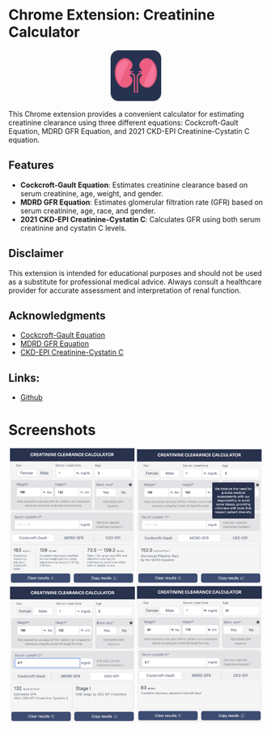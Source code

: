 # Chrome Extension: Creatinine Calculator

<p align="center">
<img src="logo.png" alt="Logo" width="100" height="100" style="display:center">
</p>

This Chrome extension provides a convenient calculator for estimating creatinine clearance using three different equations: Cockcroft-Gault Equation, MDRD GFR Equation, and 2021 CKD-EPI Creatinine-Cystatin C equation. 

## Features
- **Cockcroft-Gault Equation**: Estimates creatinine clearance based on serum creatinine, age, weight, and gender.
- **MDRD GFR Equation**: Estimates glomerular filtration rate (GFR) based on serum creatinine, age, race, and gender.
- **2021 CKD-EPI Creatinine-Cystatin C**: Calculates GFR using both serum creatinine and cystatin C levels.

## Disclaimer
This extension is intended for educational purposes and should not be used as a substitute for professional medical advice. Always consult a healthcare provider for accurate assessment and interpretation of renal function.

## Acknowledgments
- [Cockcroft-Gault Equation](https://en.wikipedia.org/wiki/Glomerular_filtration_rate#Cockcroft-Gault_formula)
- [MDRD GFR Equation](https://en.wikipedia.org/wiki/Glomerular_filtration_rate#Modification_of_Diet_in_Renal_Disease_(MDRD)_formula)
- [CKD-EPI Creatinine-Cystatin C](https://en.wikipedia.org/wiki/Glomerular_filtration_rate#CKD-EPI_formula)

## Links:
- [Github](https://github.com/EloWeld/CreatineCalculatorExtension)

# Screenshots
<p align="center">
<img src="screenshots/sc1.png" alt="Logo" width="49%" height="auto" style="display:center">
<img src="screenshots/sc2.png" alt="Logo" width="49%" height="auto" style="display:center">
<img src="screenshots/sc3.png" alt="Logo" width="49%" height="auto" style="display:center">
<img src="screenshots/sc4.png" alt="Logo" width="49%" height="auto" style="display:center">
</p>